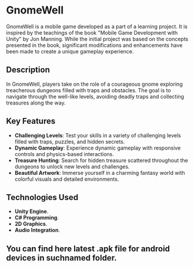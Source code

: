 # GnomeWell

GnomeWell is a mobile game developed as a part of a learning project.
It is inspired by the teachings of the book "Mobile Game Development with Unity" by Jon Manning.
While the initial project was based on the concepts presented in the book,
significant modifications and enhancements have been made to create a unique gameplay experience.

## Description

In GnomeWell, players take on the role of a courageous gnome exploring treacherous dungeons filled with traps and obstacles.
The goal is to navigate through the well-like levels, avoiding deadly traps and collecting treasures along the way.

## Key Features

- **Challenging Levels**: Test your skills in a variety of challenging levels filled with traps, puzzles, and hidden secrets.
- **Dynamic Gameplay**: Experience dynamic gameplay with responsive controls and physics-based interactions.
- **Treasure Hunting**: Search for hidden treasure scattered throughout the dungeons to unlock new levels and challenges.
- **Beautiful Artwork**: Immerse yourself in a charming fantasy world with colorful visuals and detailed environments.

## Technologies Used

- **Unity Engine**.
- **C# Programming**.
- **2D Graphics**.
- **Audio Integration**.

## You can find here latest .apk file for android devices in suchnamed folder.
